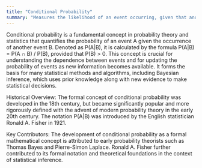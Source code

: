 ```yaml
---
title: "Conditional Probability"
summary: "Measures the likelihood of an event occurring, given that another event has already occurred."
---
```

Conditional probability is a fundamental concept in probability theory and statistics that quantifies the probability of an event A given the occurrence of another event B. Denoted as P(A|B), it is calculated by the formula P(A|B) = P(A ∩ B) / P(B), provided that P(B) > 0. This concept is crucial for understanding the dependence between events and for updating the probability of events as new information becomes available. It forms the basis for many statistical methods and algorithms, including Bayesian inference, which uses prior knowledge along with new evidence to make statistical decisions.

Historical Overview: The formal concept of conditional probability was developed in the 18th century, but became significantly popular and more rigorously defined with the advent of modern probability theory in the early 20th century. The notation P(A|B) was introduced by the English statistician Ronald A. Fisher in 1921.

Key Contributors: The development of conditional probability as a formal mathematical concept is attributed to early probability theorists such as Thomas Bayes and Pierre-Simon Laplace. Ronald A. Fisher further contributed to its formal notation and theoretical foundations in the context of statistical inference.